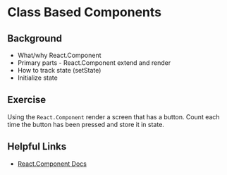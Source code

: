 # Class Based Components

## Background

- What/why React.Component
- Primary parts - React.Component extend and render
- How to track state (setState)
- Initialize state

## Exercise

Using the `React.Component` render a screen that has a button. Count each time the button has been pressed and store it in state.

## Helpful Links

- [React.Component Docs](https://reactjs.org/docs/react-component.html)
